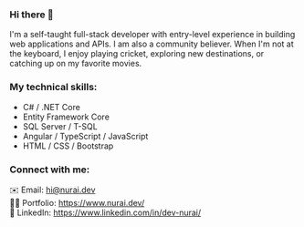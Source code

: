### Hi there 👋

I'm a self-taught full-stack developer with entry-level experience in building web applications and APIs. I am also a community believer. When I'm not at the keyboard, I enjoy playing cricket, exploring new destinations, or catching up on my favorite movies.

### My technical skills:
 - C# / .NET Core
 - Entity Framework Core
 - SQL Server / T-SQL
 - Angular / TypeScript / JavaScript
 - HTML / CSS / Bootstrap
 
 ### Connect with me:
 ✉️ Email: hi@nurai.dev<br/>
 🧔🏻 Portfolio: https://www.nurai.dev/ <br/>
 💼 LinkedIn: https://www.linkedin.com/in/dev-nurai/<br/>
